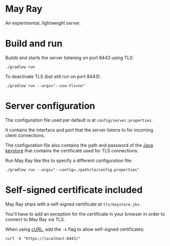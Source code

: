 # May Ray
An experimental, lightweight server.

# Build and run
Builds and starts the server listening on port 8443 using TLS:

    ./gradlew run

To deactivate TLS (but still run on port 8443):

    ./gradlew run --args="--use-tls=no"

# Server configuration
The configuration file used per default is at `config/server.properties`.

It contains the interface and port that the server listens to for incoming client connections.

The configuration file also contains the path and password of the [Java keystore](https://en.wikipedia.org/wiki/Java_KeyStore) that contains the certificate used for TLS connections.

Run May Ray like this to specify a different configuration file:

    ./gradlew run --args="--config=./path/to/config.properties"

# Self-signed certificate included

May Ray ships with a self-signed certificate at `tls/keystore.jks`.

You'll have to add an exception for the certificate in your browser in order to connect to May Ray via TLS.

When using [cURL](https://curl.haxx.se/), add the `-k` flag to allow self-signed certificates:

    curl -k "https://localhost:8443/"

